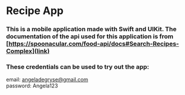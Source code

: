 # Recipe App
### This is a mobile application made with Swift and UIKit. The documentation of the api used for this application is from [https://spoonacular.com/food-api/docs#Search-Recipes-Complex](link)


### These credentials can be used to try out the app:
email: angeladegryse@gmail.com \
password: Angela123


